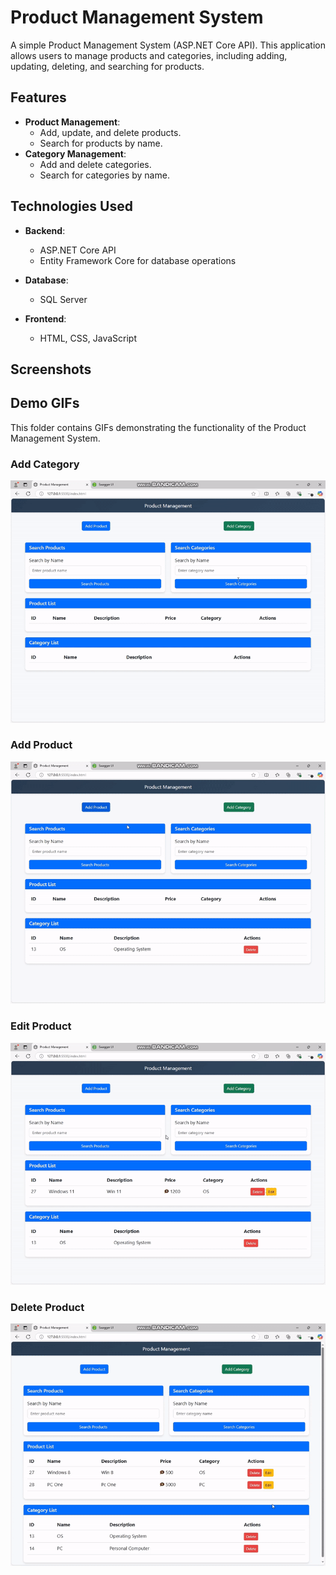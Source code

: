 # Product Management System

A simple Product Management System (ASP.NET Core API). This application allows users to manage products and categories, including adding, updating, deleting, and searching for products.

## Features

- **Product Management**:
  - Add, update, and delete products.
  - Search for products by name.
- **Category Management**:
  - Add and delete categories.
  - Search for categories by name.


## Technologies Used
- **Backend**:
  - ASP.NET Core API
  - Entity Framework Core for database operations
- **Database**:
  - SQL Server
    
- **Frontend**:
  - HTML, CSS, JavaScript




## Screenshots

## Demo GIFs

This folder contains GIFs demonstrating the functionality of the Product Management System.

### Add Category
![Add Category](https://github.com/Moh-Gomma/Product-Managment/blob/main/ProductFF/Gif/Addcat.gif)

### Add Product
![Add Product](https://github.com/Moh-Gomma/Product-Managment/blob/main/ProductFF/Gif/addpro.gif)

### Edit Product
![Edit Product](https://github.com/Moh-Gomma/Product-Managment/blob/main/ProductFF/Gif/Edit.gif)

### Delete Product
![Delete Product](https://github.com/Moh-Gomma/Product-Managment/blob/main/ProductFF/Gif/delete.gif)

